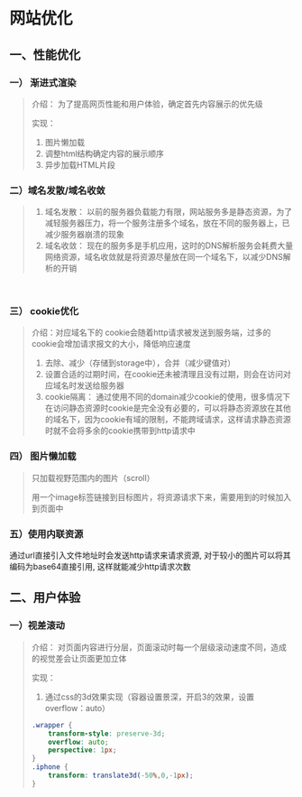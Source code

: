 # 网站优化
## 一、性能优化

### 一） 渐进式渲染

> 介绍： 为了提高网页性能和用户体验，确定首先内容展示的优先级
>
> 实现： 
>
> 1. 图片懒加载
> 2. 调整html结构确定内容的展示顺序
> 3. 异步加载HTML片段

### 二）域名发散/域名收敛

> 1. 域名发散： 以前的服务器负载能力有限，网站服务多是静态资源，为了减轻服务器压力，将一个服务注册多个域名，放在不同的服务器上，已减少服务器崩溃的现象
> 2. 域名收敛： 现在的服务多是手机应用，这时的DNS解析服务会耗费大量网络资源，域名收敛就是将资源尽量放在同一个域名下，以减少DNS解析的开销

​	

### 三） cookie优化

> 介绍：对应域名下的 cookie会随着http请求被发送到服务端，过多的cookie会增加请求报文的大小，降低响应速度
>
> 1. 去除、减少（存储到storage中），合并（减少键值对）
> 2. 设置合适的过期时间，在cookie还未被清理且没有过期，则会在访问对应域名时发送给服务器
> 3. cookie隔离： 通过使用不同的domain减少cookie的使用，很多情况下在访问静态资源时cookie是完全没有必要的，可以将静态资源放在其他的域名下，因为cookie有域的限制，不能跨域请求，这样请求静态资源时就不会将多余的cookie携带到http请求中

### 四） 图片懒加载

> 只加载视野范围内的图片（scroll）
>
> 用一个image标签链接到目标图片，将资源请求下来，需要用到的时候加入到页面中

### 五）使用内联资源

通过url直接引入文件地址时会发送http请求来请求资源, 对于较小的图片可以将其编码为base64直接引用, 这样就能减少http请求次数

## 二、用户体验

### 一）视差滚动

> 介绍： 对页面内容进行分层，页面滚动时每一个层级滚动速度不同，造成的视觉差会让页面更加立体
>
> 实现：
>
> 1. 通过css的3d效果实现（容器设置景深，开启3的效果，设置overflow：auto）
>
> ```css
> .wrapper {
>     transform-style: preserve-3d;
>     overflow: auto;
>     perspective: 1px;
> }
> .iphone {
>     transform: translate3d(-50%,0,-1px);
> }
> ```



